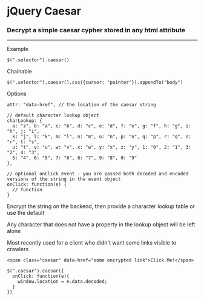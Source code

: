 # jQuery Caesar

### Decrypt a simple caesar cypher stored in any html attribute
---------------------------------------------------------------

Example

    $(".selector").caesar()

Chainable

    $(".selector").caesar().css({cursor: "pointer"}).appendTo("body")

Options

    attr: "data-href", // the location of the caesar string

    // default character lookup object
    charLookup: {
      a: "z", b: "a", c: "b", d: "c", e: "d", f: "e", g: "f", h: "g", i: "h", j: "i",
      k: "j", l: "k", m: "l", n: "m", o: "n", p: "o", q: "p", r: "q", s: "r", t: "s",
      u: "t", v: "u", w: "v", x: "w", y: "x", z: "y", 1: "0", 2: "1", 3: "2", 4: "3",
      5: "4", 6: "5", 7: "6", 8: "7", 9: "8", 0: "9"
    },

    // optional onClick event - you are passed both decoded and encoded versions of the string in the event object
    onClick: function(e) {
      // function
    }

Encrypt the string on the backend, then provide a character lookup table or use the default

Any character that does not have a property in the lookup object will be left alone

Most recently used for a client who didn't want some links visible to crawlers

    <span class="caesar" data-href="some encrypted link">Click Me!</span>

    $(".caesar").caesar({
      onClick: function(e){
        window.location = e.data.decoded;
      }
    })